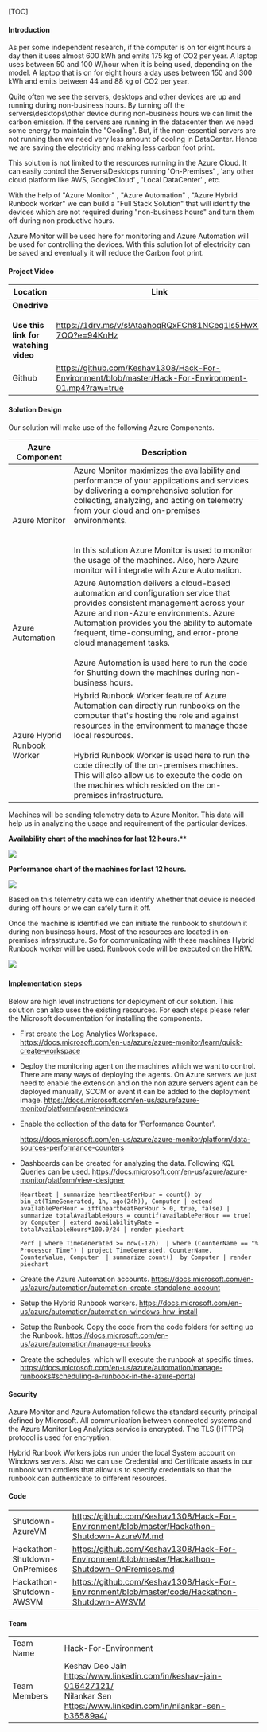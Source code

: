 [TOC]

#### Introduction

As per some independent research, if the computer is on for eight hours a day then it uses almost 600 kWh and emits 175 kg of CO2 per year. A laptop uses between 50 and 100 W/hour when it is being used, depending on the model. A laptop that is on for eight hours a day uses between 150 and 300 kWh and emits between 44 and 88 kg of CO2 per year. 

Quite often we see the servers, desktops and other devices are up and running during non-business hours. By turning off the servers\desktops\other device during non-business hours we can limit the carbon emission. If the servers are running in the datacenter then we need some energy to maintain the "Cooling". But, if the non-essential servers are not running then we need very less amount of cooling in DataCenter. Hence we are saving the electricity and making less carbon foot print. 

This solution is not limited to the resources running in the Azure Cloud. It can easily control the Servers\Desktops running 'On-Premises' , 'any other cloud platform like AWS, GoogleCloud' , 'Local DataCenter' , etc. 

With the help of "Azure Monitor" , "Azure Automation" , "Azure Hybrid Runbook worker" we can build a "Full Stack Solution" that will identify the devices which are not required during "non-business hours" and turn them off during non productive hours. 

Azure Monitor will be used here for monitoring and Azure Automation will be used for controlling the devices. With this solution lot of electricity can be saved and eventually it will reduce the Carbon foot print.



#### Project Video 

| Location                                                 | Link                                                         |
| -------------------------------------------------------- | ------------------------------------------------------------ |
| **Onedrive<br /><br />Use this link for watching video** | https://1drv.ms/v/s!AtaahoqRQxFCh81NCeg1ls5HwX-7OQ?e=94KnHz  |
| Github                                                   | https://github.com/Keshav1308/Hack-For-Environment/blob/master/Hack-For-Environment-01.mp4?raw=true |



#### Solution Design

Our solution will make use of the following Azure Components. 

| Azure Component             | Description                                                  |
| --------------------------- | ------------------------------------------------------------ |
| Azure Monitor               | Azure Monitor maximizes the availability and performance of your applications and services by delivering a comprehensive solution for collecting, analyzing, and acting on telemetry from your cloud and on-premises environments.<br /><br /><br />In this solution Azure Monitor is used to monitor the usage of the machines. Also, here Azure monitor will integrate with Azure Automation. |
| Azure Automation            | Azure Automation delivers a cloud-based automation and configuration service that provides consistent management across your Azure and non-Azure environments. Azure Automation provides you the ability to automate frequent, time-consuming, and error-prone cloud management tasks.<br /><br />Azure Automation is used here to run the code for Shutting down the machines during non-business hours. |
| Azure Hybrid Runbook Worker | Hybrid Runbook Worker feature of Azure Automation can directly run runbooks on the computer that's hosting the role and against resources in the environment to manage those local resources. <br /><br />Hybrid Runbook Worker is used here to run the code directly of the on-premises machines.  This will also allow us to execute the code on the machines which resided on the on-premises infrastructure. |

Machines will be sending telemetry data to Azure Monitor. This data will help us in analyzing the usage and requirement of the particular devices.  

**Availability chart of the machines for last 12 hours.**** 

 ![](./Images/Availability_Dashboard.png)
 
 **Performance chart of the machines for last 12 hours.** 

![](./Images/Performance_Dashboard.png)

Based on this telemetry data we can identify whether that device is needed during off hours or we can safely turn it off.

Once the machine is identified we can initiate the runbook to shutdown it during non business hours. Most of the resources are located in on-premises infrastructure.  So for communicating with these machines Hybrid Runbook worker will be used.  Runbook code will be executed on the HRW. 



![](./Images/Architecture.PNG)



##### 

#### Implementation steps 

Below are high level  instructions for deployment of our solution.  This solution can also uses the existing resources.  For each steps please refer the Microsoft documentation for installing the components. 

- First create the Log Analytics Workspace.
  https://docs.microsoft.com/en-us/azure/azure-monitor/learn/quick-create-workspace
  
  

- Deploy the monitoring agent on the machines which we want to control. There are many ways of deploying the agents.  On Azure servers we just need to enable the extension and on the non azure servers  agent can be deployed manually, SCCM or event it can be added to the deployment image. 
  https://docs.microsoft.com/en-us/azure/azure-monitor/platform/agent-windows

  

- Enable the collection of the data for  'Performance Counter'.

  https://docs.microsoft.com/en-us/azure/azure-monitor/platform/data-sources-performance-counters

  

- Dashboards  can be created for analyzing the data. Following KQL Queries can be used.
  https://docs.microsoft.com/en-us/azure/azure-monitor/platform/view-designer

  ```
  Heartbeat | summarize heartbeatPerHour = count() by bin_at(TimeGenerated, 1h, ago(24h)), Computer | extend availablePerHour = iff(heartbeatPerHour > 0, true, false) | summarize totalAvailableHours = countif(availablePerHour == true) by Computer | extend availabilityRate = totalAvailableHours*100.0/24 | render piechart 
  ```

  ```
  Perf | where TimeGenerated >= now(-12h)  | where (CounterName == "% Processor Time") | project TimeGenerated, CounterName, CounterValue, Computer  | summarize count()  by Computer | render piechart 
  ```

  

- Create the Azure Automation accounts. 
  https://docs.microsoft.com/en-us/azure/automation/automation-create-standalone-account

  

- Setup the Hybrid Runbook workers. 
  https://docs.microsoft.com/en-us/azure/automation/automation-windows-hrw-install

  

- Setup the Runbook. Copy the code from the code folders for setting up the Runbook. 
  https://docs.microsoft.com/en-us/azure/automation/manage-runbooks

  

- Create the schedules, which will execute the runbook at specific times. 
  https://docs.microsoft.com/en-us/azure/automation/manage-runbooks#scheduling-a-runbook-in-the-azure-portal

#### Security 

Azure Monitor and Azure Automation follows the standard security principal defined by Microsoft.  All communication between connected systems and the  Azure Monitor Log Analytics service is encrypted. The TLS (HTTPS) protocol is used for encryption. 

Hybrid Runbook Workers jobs run under the local System account on Windows servers. Also we can use Credential and Certificate assets in our runbook with cmdlets that allow us to specify credentials so that the runbook can authenticate to different resources.

#### Code 

|                               |                                                              |
| ----------------------------- | ------------------------------------------------------------ |
| Shutdown-AzureVM              | https://github.com/Keshav1308/Hack-For-Environment/blob/master/Hackathon-Shutdown-AzureVM.md |
| Hackathon-Shutdown-OnPremises | https://github.com/Keshav1308/Hack-For-Environment/blob/master/Hackathon-Shutdown-OnPremises.md |
| Hackathon-Shutdown-AWSVM      | https://github.com/Keshav1308/Hack-For-Environment/blob/master/code/Hackathon-Shutdown-AWSVM



#### Team 

|              |                                                              |
| ------------ | ------------------------------------------------------------ |
| Team Name    | Hack-For-Environment                                         |
| Team Members | Keshav Deo Jain  https://www.linkedin.com/in/keshav-jain-016427121/<br /> Nilankar Sen https://www.linkedin.com/in/nilankar-sen-b36589a4/ |

